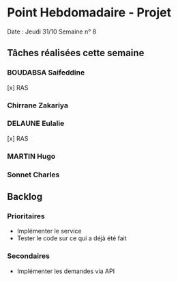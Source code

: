# Point Hebdomadaire - Projet

Date : Jeudi 31/10
Semaine n° 8

## Tâches réalisées cette semaine


### BOUDABSA Saifeddine
[x] RAS
### Chirrane Zakariya
### DELAUNE Eulalie
[x] RAS
### MARTIN Hugo

### Sonnet Charles

## Backlog

### Prioritaires


- Implémenter le service
- Tester le code sur ce qui a déjà été fait


### Secondaires

- Implémenter les demandes via API
